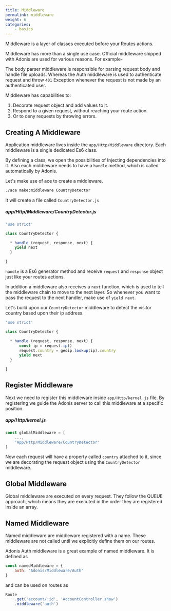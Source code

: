 ```yaml
---
title: Middleware
permalink: middleware
weight: 6
categories:
	- basics
---
```


Middleware is a layer of classes executed before your Routes actions.

Middleware has more than a single use case. Official middleware shipped with Adonis are used for various reasons. For example-

The body parser middleware is responsible for parsing request body and handle file uploads. Whereas the Auth middleware is used to authenticate request and throw `401` Exception whenever the request is not made by an authenticated user.

Middleware has capabilities to:

1. Decorate request object and add values to it.
2. Respond to a given request, without reaching your route action.
3. Or to deny requests by throwing errors.

## Creating A Middleware

Application middleware lives inside the `app/Http/Middleware` directory. Each middleware is a single dedicated Es6 class.

By defining a class, we open the possibilities of Injecting dependencies into it. Also each middleware needs to have a `handle` method, which is called automatically by Adonis.

Let's make use of ace to create a middleware.

```bash
./ace make:middleware CountryDetector
```

It will create a file called `CountryDetector.js`

##### app/Http/Middleware/CountryDetector.js

```javascript
'use strict'

class CountryDetector {

  * handle (request, response, next) {
    yield next
  }

}
```

`handle` is a Es6 generator method and receive `request` and `response` object just like your routes actions. 

In addition a middleware also receives a `next` function, which is used to tell the middleware chain to move to the next layer. So whenever you want to pass the request to the next handler, make use of `yield next`.

Let's build upon our `CountryDetector` middleware to detect the visitor country based upon their ip address.

```javascript
'use strict'

class CountryDetector {

  * handle (request, response, next) {
	  const ip = request.ip()
	  request.country = geoip.lookup(ip).country
	  yield next
  }

}
```

## Register Middleware

Next we need to register this middleware inside `app/Http/kernel.js` file. By registering we guide the Adonis server to call this middleware at a specific position.

##### app/Http/kernel.js
```javascript
const globalMiddleware = [
	...,
	'App/Http/Middleware/CountryDetector'
]
```

Now each request will have a property called `country` attached to it, since we are decorating the request object using the `CountryDetector` middleware.

## Global Middleware

Global middleware are executed on every request. They follow the QUEUE approach, which means they are executed in the order they are registered inside an array.

## Named Middleware

Named middleware are middleware registered with a name. These middleware are not called until we explicitly define them on our routes.

Adonis Auth middleware is a great example of named middleware. It is defined as 

```javascript
const namedMiddleware = {
	auth: 'Adonis/Middleware/Auth'
}
```

and can be used on routes as

```javascript
Route
	.get('account/:id', 'AccountController.show')
	.middleware('auth')
```

